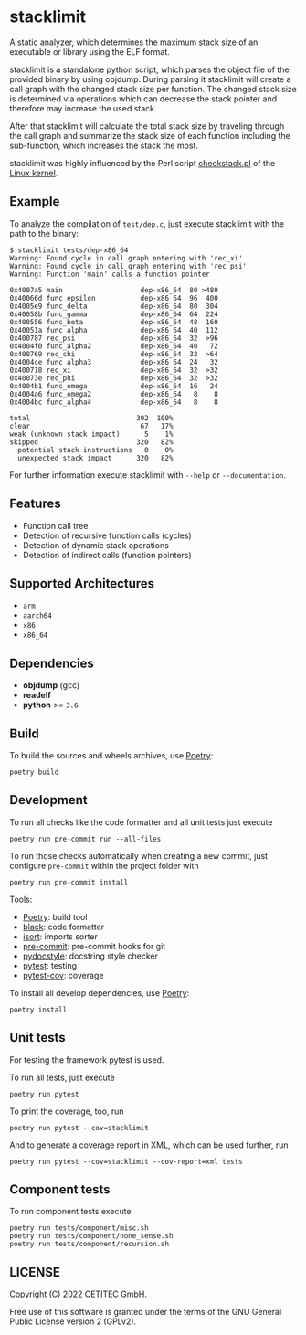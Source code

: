 stacklimit
==========

A static analyzer, which determines the maximum stack size of an executable or
library using the ELF format.

stacklimit is a standalone python script, which parses the object file of the
provided binary by using objdump. During parsing it stacklimit will create a
call graph with the changed stack size per function. The changed stack size is
determined via operations which can decrease the stack pointer and therefore may
increase the used stack.

After that stacklimit will calculate the total stack size by traveling through
the call graph and summarize the stack size of each function including the
sub-function, which increases the stack the most.

stacklimit was highly influenced by the Perl script [checkstack.pl](https://github.com/torvalds/linux/blob/28596c9722289b2f98fa83a2e4351eb0a031b953/scripts/checkstack.pl) of the [Linux kernel](https://www.kernel.org).


Example
-------

To analyze the compilation of `test/dep.c`, just execute stacklimit with the
path to the binary:
```
$ stacklimit tests/dep-x86_64
Warning: Found cycle in call graph entering with 'rec_xi'
Warning: Found cycle in call graph entering with 'rec_psi'
Warning: Function 'main' calls a function pointer

0x4007a5 main                   dep-x86_64  80 >480
0x40066d func_epsilon           dep-x86_64  96  400
0x4005e9 func_delta             dep-x86_64  80  304
0x40058b func_gamma             dep-x86_64  64  224
0x400556 func_beta              dep-x86_64  48  160
0x40051a func_alpha             dep-x86_64  40  112
0x400787 rec_psi                dep-x86_64  32  >96
0x4004f0 func_alpha2            dep-x86_64  40   72
0x400769 rec_chi                dep-x86_64  32  >64
0x4004ce func_alpha3            dep-x86_64  24   32
0x400718 rec_xi                 dep-x86_64  32  >32
0x40073e rec_phi                dep-x86_64  32  >32
0x4004b1 func_omega             dep-x86_64  16   24
0x4004a6 func_omega2            dep-x86_64   8    8
0x4004bc func_alpha4            dep-x86_64   8    8

total                          392  100%
clear                           67   17%
weak (unknown stack impact)      5    1%
skipped                        320   82%
  potential stack instructions   0    0%
  unexpected stack impact      320   82%
```

For further information execute stacklimit with `--help` or `--documentation`.


Features
--------

* Function call tree
* Detection of recursive function calls (cycles)
* Detection of dynamic stack operations
* Detection of indirect calls (function pointers)


Supported Architectures
-----------------------

* `arm`
* `aarch64`
* `x86`
* `x86_64`


Dependencies
------------

* **objdump** (gcc)
* **readelf**
* **python** >= `3.6`


Build
-----

To build the sources and wheels archives, use [Poetry](https://python-poetry.org):
```
poetry build
```


Development
-----------

To run all checks like the code formatter and all unit tests just execute
```
poetry run pre-commit run --all-files
```

To run those checks automatically when creating a new commit, just configure
`pre-commit` within the project folder with
```
poetry run pre-commit install
```

Tools:
* [Poetry](https://python-poetry.org): build tool
* [black](https://pypi.org/project/black): code formatter
* [isort](https://pypi.org/project/isort): imports sorter
* [pre-commit](https://pypi.org/project/pre-commit): pre-commit hooks for git
* [pydocstyle](https://pypi.org/project/pydocstyle): docstring style checker
* [pytest](https://pypi.org/project/pytest): testing
* [pytest-cov](https://pypi.org/project/pytest-cov): coverage

To install all develop dependencies, use [Poetry](https://python-poetry.org):
```
poetry install
```

Unit tests
----------

For testing the framework pytest is used.

To run all tests, just execute
```
poetry run pytest
```

To print the coverage, too, run
```
poetry run pytest --cov=stacklimit
```

And to generate a coverage report in XML, which can be used further, run
```
poetry run pytest --cov=stacklimit --cov-report=xml tests
```


Component tests
---------------

To run component tests execute
```
poetry run tests/component/misc.sh
poetry run tests/component/none_sense.sh
poetry run tests/component/recursion.sh
```

LICENSE
-------

Copyright (C) 2022 CETITEC GmbH.

Free use of this software is granted under the terms of the GNU General
Public License version 2 (GPLv2).
